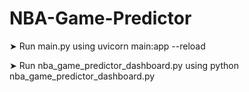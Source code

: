 # NBA-Game-Predictor

➤ Run main.py using  uvicorn main:app --reload

➤ Run nba_game_predictor_dashboard.py using  python nba_game_predictor_dashboard.py
